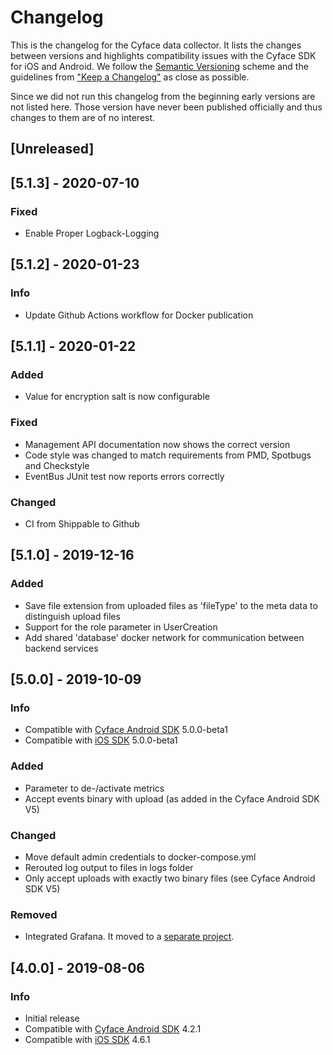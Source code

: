# Changelog

This is the changelog for the Cyface data collector.
It lists the changes between versions and highlights compatibility issues with the Cyface SDK for iOS and Android.
We follow the [Semantic Versioning](http://semver.org) scheme and the guidelines from ["Keep a Changelog"](https://keepachangelog.com) as close as possible.

Since we did not run this changelog from the beginning early versions are not listed here.
Those version have never been published officially and thus changes to them are of no interest.

## [Unreleased] 

## [5.1.3] - 2020-07-10
### Fixed
* Enable Proper Logback-Logging

## [5.1.2] - 2020-01-23
### Info
* Update Github Actions workflow for Docker publication

## [5.1.1] - 2020-01-22
### Added
* Value for encryption salt is now configurable
### Fixed
* Management API documentation now shows the correct version
* Code style was changed to match requirements from PMD, Spotbugs and Checkstyle
* EventBus JUnit test now reports errors correctly
### Changed
* CI from Shippable to Github


## [5.1.0] - 2019-12-16
### Added
* Save file extension from uploaded files as 'fileType' to the meta data to distinguish upload files
* Support for the role parameter in UserCreation
* Add shared 'database' docker network for communication between backend services

## [5.0.0] - 2019-10-09
### Info
* Compatible with [Cyface Android SDK](https://github.com/cyface-de/android-backend) 5.0.0-beta1
* Compatible with [iOS SDK](https://github.com/cyface-de/ios-backend) 5.0.0-beta1
### Added
* Parameter to de-/activate metrics
* Accept events binary with upload (as added in the Cyface Android SDK V5)
### Changed
* Move default admin credentials to docker-compose.yml
* Rerouted log output to files in logs folder
* Only accept uploads with exactly two binary files (see Cyface Android SDK V5)
### Removed
* Integrated Grafana. It moved to a [separate project](https://github.com/cyface-de/grafana).

## [4.0.0] - 2019-08-06
### Info
* Initial release
* Compatible with [Cyface Android SDK](https://github.com/cyface-de/android-backend) 4.2.1
* Compatible with [iOS SDK](https://github.com/cyface-de/ios-backend) 4.6.1
